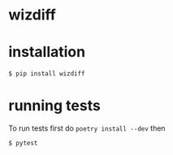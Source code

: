 # wizdiff

# installation
```shell
$ pip install wizdiff
```

# running tests
To run tests first do `poetry install --dev` then
```shell
$ pytest
```
